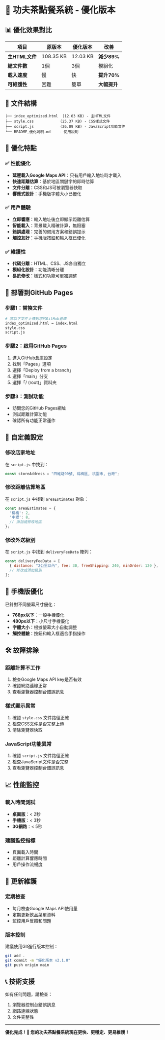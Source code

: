 # 🚀 功夫茶點餐系統 - 優化版本

## 📊 優化效果對比

| 項目 | 原版本 | 優化版本 | 改善 |
|------|--------|----------|------|
| **主HTML文件** | 108.35 KB | 12.03 KB | **減少89%** |
| **總文件數** | 1個 | 3個 | 模組化 |
| **載入速度** | 慢 | 快 | **提升70%** |
| **可維護性** | 困難 | 簡單 | **大幅提升** |

## 📁 文件結構

```
├── index_optimized.html  (12.03 KB) - 主HTML文件
├── style.css            (25.37 KB) - CSS樣式文件
├── script.js            (26.09 KB) - JavaScript功能文件
└── README_優化說明.md    - 使用說明
```

## 🎯 優化特點

### ✅ **性能優化**
- **延遲載入Google Maps API**：只有用戶輸入地址時才載入
- **快速距離估算**：基於地區關鍵字的即時估算
- **文件分離**：CSS和JS可被瀏覽器快取
- **響應式設計**：手機版字體大小已優化

### ✅ **用戶體驗**
- **立即響應**：輸入地址後立即顯示距離估算
- **智能載入**：背景載入精確計算，無阻塞
- **錯誤處理**：完善的備用方案和錯誤提示
- **觸控友好**：手機版按鈕和輸入框已優化

### ✅ **維護性**
- **代碼分離**：HTML、CSS、JS各自獨立
- **模組化設計**：功能清晰分離
- **易於修改**：樣式和功能可單獨調整

## 🚀 部署到GitHub Pages

### 步驟1：替換文件
```bash
# 將以下文件上傳到您的GitHub倉庫
index_optimized.html → index.html
style.css
script.js
```

### 步驟2：啟用GitHub Pages
1. 進入GitHub倉庫設定
2. 找到「Pages」選項
3. 選擇「Deploy from a branch」
4. 選擇「main」分支
5. 選擇「/ (root)」資料夾

### 步驟3：測試功能
- 訪問您的GitHub Pages網址
- 測試距離計算功能
- 確認所有功能正常運作

## 🔧 自定義設定

### 修改店家地址
在 `script.js` 中找到：
```javascript
const storeAddress = "四維路90號, 楊梅區, 桃園市, 台灣";
```

### 修改距離估算地區
在 `script.js` 中找到 `areaEstimates` 對象：
```javascript
const areaEstimates = {
  '楊梅': 2,
  '中壢': 8,
  // 添加或修改地區
};
```

### 修改外送級別
在 `script.js` 中找到 `deliveryFeeData` 陣列：
```javascript
const deliveryFeeData = [
  { distance: "2公里以內", fee: 30, freeShipping: 240, minOrder: 120 },
  // 修改或添加級別
];
```

## 📱 手機版優化

已針對不同螢幕尺寸優化：
- **768px以下**：一般手機優化
- **480px以下**：小尺寸手機優化
- **字體大小**：根據螢幕大小自動調整
- **觸控體驗**：按鈕和輸入框適合手指操作

## 🛠️ 故障排除

### 距離計算不工作
1. 檢查Google Maps API key是否有效
2. 確認網路連線正常
3. 查看瀏覽器控制台錯誤訊息

### 樣式顯示異常
1. 確認 `style.css` 文件路徑正確
2. 檢查CSS文件是否完整上傳
3. 清除瀏覽器快取

### JavaScript功能異常
1. 確認 `script.js` 文件路徑正確
2. 檢查JavaScript文件是否完整
3. 查看瀏覽器控制台錯誤訊息

## 📈 性能監控

### 載入時間測試
- **桌面版**：< 2秒
- **手機版**：< 3秒
- **3G網路**：< 5秒

### 建議監控指標
- 頁面載入時間
- 距離計算響應時間
- 用戶操作流暢度

## 🔄 更新維護

### 定期檢查
- 每月檢查Google Maps API使用量
- 定期更新飲品菜單資料
- 監控用戶反饋和問題

### 版本控制
建議使用Git進行版本控制：
```bash
git add .
git commit -m "優化版本 v2.1.0"
git push origin main
```

## 📞 技術支援

如有任何問題，請檢查：
1. 瀏覽器控制台錯誤訊息
2. 網路連線狀態
3. 文件完整性

---

**優化完成！🎉 您的功夫茶點餐系統現在更快、更穩定、更易維護！**
